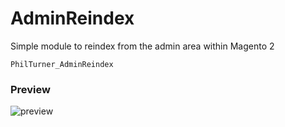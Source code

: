 # AdminReindex

Simple module to reindex from the admin area within Magento 2

`PhilTurner_AdminReindex`

### Preview

![preview](https://i.imgur.com/G0vmk9H.png)